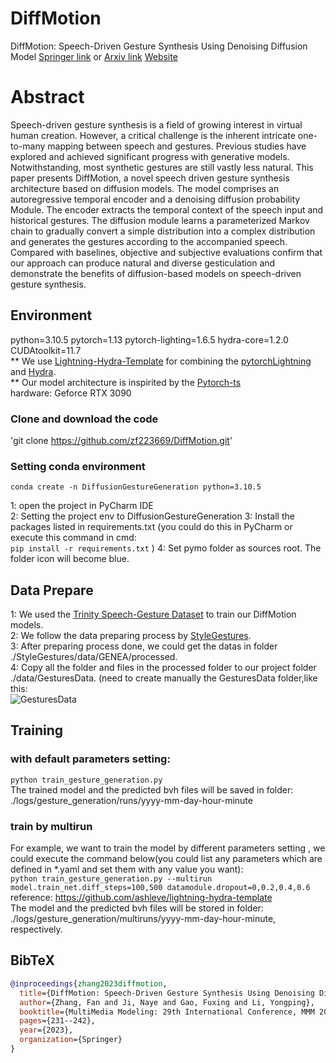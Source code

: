 # DiffMotion
DiffMotion: Speech-Driven Gesture Synthesis Using Denoising Diffusion Model [Springer link](https://link.springer.com/chapter/10.1007/978-3-031-27077-2_18) or [Arxiv link](https://arxiv.org/pdf/2301.10047.pdf)
[Website](https://zf223669.github.io/DiffMotionWebsite/)
# Abstract
Speech-driven gesture synthesis is a field of growing interest in virtual human creation. However, a critical challenge is the inherent intricate one-to-many mapping between speech and gestures. Previous studies have explored and achieved significant progress with generative models. Notwithstanding, most synthetic gestures are still vastly less natural. This paper presents DiffMotion, a novel speech driven gesture synthesis architecture based on diffusion models. The model comprises an autoregressive temporal encoder and a denoising diffusion probability Module. The encoder extracts the temporal context of the speech input and historical gestures. The diffusion module learns a parameterized Markov chain to gradually convert a simple distribution into a complex distribution and generates the gestures according to the accompanied speech. Compared with baselines, objective and subjective evaluations confirm that our approach can produce natural and diverse gesticulation and demonstrate the benefits of diffusion-based models on speech-driven gesture synthesis.
## Environment
python=3.10.5 pytorch=1.13 pytorch-lighting=1.6.5 hydra-core=1.2.0 CUDAtoolkit=11.7  
** We use [Lightning-Hydra-Template](https://github.com/ashleve/lightning-hydra-template) for combining the [pytorchLightning](https://www.pytorchlightning.ai/) and [Hydra](https://hydra.cc/).  
** Our model architecture is inspirited by the [Pytorch-ts](https://github.com/zalandoresearch/pytorch-ts)  
hardware: Geforce RTX 3090

### Clone and download the code
'git clone https://github.com/zf223669/DiffMotion.git' 
### Setting conda environment
`conda create -n DiffusionGestureGeneration python=3.10.5`

1: open the project in PyCharm IDE  
2: Setting the project env to DiffusionGestureGeneration
3: Install the packages listed in requirements.txt (you could do this in PyCharm or execute this command in cmd:  
`pip install -r requirements.txt` )
4: Set pymo folder as sources root. The folder icon will become blue.

## Data Prepare
1: We used the [Trinity Speech-Gesture Dataset](https://trinityspeechgesture.scss.tcd.ie/) to train our DiffMotion models.  
2: We follow the data preparing process by [StyleGestures](https://github.com/simonalexanderson/StyleGestures).  
3: After preparing process done, we could get the datas in folder ./StyleGestures/data/GENEA/processed.  
4: Copy all the folder and files in the processed folder to our project folder ./data/GesturesData. (need to create manually the GesturesData folder,like this:  
![GesturesData](screenShot/GesturesData.png) 

## Training
### with default parameters setting:
`python train_gesture_generation.py`  
The trained model and the predicted bvh files will be saved in folder:  
./logs/gesture_generation/runs/yyyy-mm-day-hour-minute


### train by multirun
For example, we want to train the model by different parameters setting , we could execute the command below(you could list any parameters which are defined in *.yaml  and set them with any value you want):  
`python train_gesture_generation.py --multirun model.train_net.diff_steps=100,500 datamodule.dropout=0,0.2,0.4,0.6`  
reference: https://github.com/ashleve/lightning-hydra-template  
The model and the predicted bvh files will be stored in folder:  
./logs/gesture_generation/multiruns/yyyy-mm-day-hour-minute, respectively.


## BibTeX

```bibtex
@inproceedings{zhang2023diffmotion,
  title={DiffMotion: Speech-Driven Gesture Synthesis Using Denoising Diffusion Model},
  author={Zhang, Fan and Ji, Naye and Gao, Fuxing and Li, Yongping},
  booktitle={MultiMedia Modeling: 29th International Conference, MMM 2023, Bergen, Norway, January 9--12, 2023, Proceedings, Part I},
  pages={231--242},
  year={2023},
  organization={Springer}
}
```
